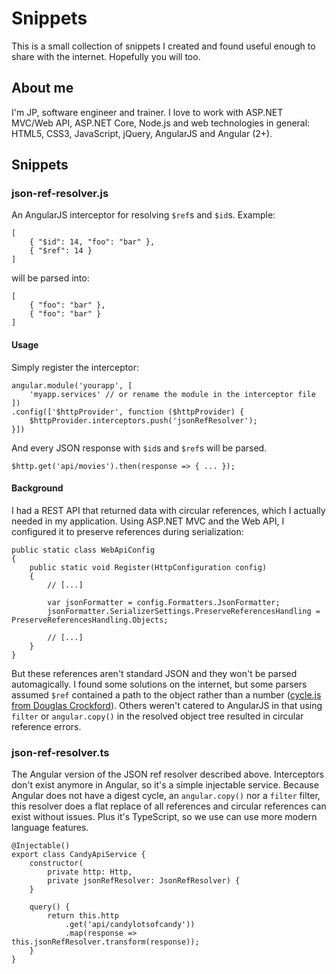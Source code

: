 # Snippets
This is a small collection of snippets I created and found useful enough to share with the internet. Hopefully you will too.

## About me
I'm JP, software engineer and trainer. I love to work with ASP.NET MVC/Web API, ASP.NET Core, Node.js and web technologies in general: HTML5, CSS3, JavaScript, jQuery, AngularJS and Angular (2+).


## Snippets

### json-ref-resolver.js

An AngularJS interceptor for resolving `$ref`s and `$id`s. Example:

```
[
	{ "$id": 14, "foo": "bar" },
	{ "$ref": 14 }
]
```
will be parsed into:
```
[
	{ "foo": "bar" },
	{ "foo": "bar" }
]
```

#### Usage
Simply register the interceptor:

```
angular.module('yourapp', [
	'myapp.services' // or rename the module in the interceptor file
])
.config(['$httpProvider', function ($httpProvider) {
	$httpProvider.interceptors.push('jsonRefResolver');
}])
```
And every JSON response with `$id`s and `$ref`s will be parsed.
```
$http.get('api/movies').then(response => { ... });
```

#### Background 
I had a REST API that returned data with circular references, which I actually needed in my application. Using ASP.NET MVC and the Web API, I configured it to preserve references during serialization:
```
public static class WebApiConfig
{
	public static void Register(HttpConfiguration config)
	{
		// [...]
		
		var jsonFormatter = config.Formatters.JsonFormatter;
		jsonFormatter.SerializerSettings.PreserveReferencesHandling = PreserveReferencesHandling.Objects;
		
		// [...]
	}
}
```
But these references aren't standard JSON and they won't be parsed automagically. I found some solutions on the internet, but some parsers assumed `$ref` contained a path to the object rather than a number ([cycle.js from Douglas Crockford](https://github.com/douglascrockford/JSON-js/blob/master/cycle.js)). Others weren't catered to AngularJS in that using `filter` or `angular.copy()` in the resolved object tree resulted in circular reference errors.

### json-ref-resolver.ts

The Angular version of the JSON ref resolver described above. Interceptors don't exist anymore in Angular, so it's a simple injectable service. Because Angular does not have a digest cycle, an `angular.copy()` nor a `filter` filter, this resolver does a flat replace of all references and circular references can exist without issues. Plus it's TypeScript, so we use can use more modern language features.

```
@Injectable()
export class CandyApiService {
	constructor(
		private http: Http,
		private jsonRefResolver: JsonRefResolver) {
	}

	query() {
		return this.http
			.get('api/candylotsofcandy'))
			.map(response => this.jsonRefResolver.transform(response));
	}
}
```
